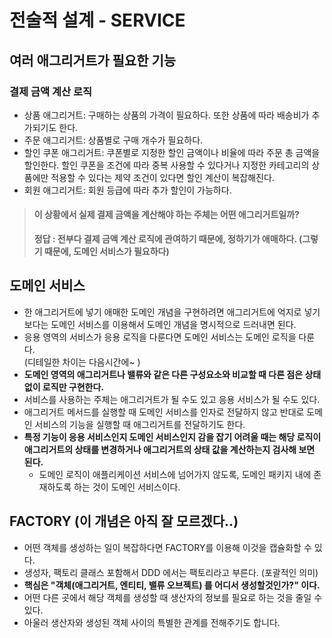 # 전술적 설계 - SERVICE

## 여러 애그리거트가 필요한 기능

### 결제 금액 계산 로직

* 상품 애그리거트: 구매하는 상품의 가격이 필요하다. 또한 상품에 따라 배송비가 추가되기도 한다.
* 주문 애그리거트: 상품별로 구매 개수가 필요하다.
* 할인 쿠폰 애그리거트: 쿠폰별로 지정한 할인 금액이나 비율에 따라 주문 총 금액을 할인한다. 할인 쿠폰을 조건에 따라 중복 사용할 수 있다거나 지정한 카테고리의 상품에만 적용할 수 있다는 제약 조건이 있다면 할인 계산이 복잡해진다.
* 회원 애그리거트: 회원 등급에 따라 추가 할인이 가능하다.

> #### 이 상황에서 실제 결제 금액을 계산해야 하는 주체는 어떤 애그리거트일까?
>
> **정답 : 전부다 결제 금액 계산 로직에 관여하기 때문에, 정하기가 애매하다. (그렇기 때문에, 도메인 서비스가 필요하다)**&#x20;

## 도메인 서비스

* 한 애그리거트에 넣기 애매한 도메인 개념을 구현하려면 애그리거트에 억지로 넣기보다는 도메인 서비스를 이용해서 도메인 개념을 명시적으로 드러내면 된다.
* 응용 영역의 서비스가 응용 로직을 다룬다면 도메인 서비스는 도메인 로직을 다룬다. \
  (디테일한 차이는 다음시간에\~ )
* **도메인 영역의 애그리거트나 밸류와 같은 다른 구성요소와 비교할 때 다른 점은 상태 없이 로직만 구현한다.**
* 서비스를 사용하는 주체는 애그리거트가 될 수도 있고 응용 서비스가 될 수도 있다.
* 애그리거트 메서드를 실행할 때 도메인 서비스를 인자로 전달하지 않고 반대로 도메인 서비스의 기능을 실행할 때 애그리거트를 전달하기도 한다.
* **특정 기능이 응용 서비스인지 도메인 서비스인지 감을 잡기 어려울 때는 해당 로직이 애그리거트의 상태를 변경하거나 애그리거트의 상태 값을 계산하는지 검사해 보면 된다.**
  * 도메인 로직이 애플리케이션 서비스에 넘어가지 않도록, 도메인 패키지 내에 존재하도록 하는 것이 도메인 서비스이다.

## FACTORY (이 개념은 아직 잘 모르겠다..)

* 어떤 객체를 생성하는 일이 복잡하다면 FACTORY를 이용해 이것을 캡슐화할 수 있다.
* 생성자, 팩토리 클래스 포함해서 DDD 에서는 팩토리라고 부른다. (포괄적인 의미)
* **핵심은 "객체(애그리거트, 엔티티, 밸류 오브젝트) 를 어디서 생성할것인가?" 이다.**&#x20;
* 어떤 다른 곳에서 해당 객체를 생성할 때 생산자의 정보를 필요로 하는 것을 줄일 수 있다.
* 아울러 생산자와 생성된 객체 사이의 특별한 관계를 전해주기도 합니다.
